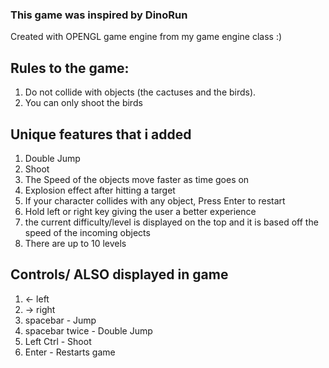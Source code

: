 ### This game was inspired by DinoRun

Created with OPENGL game engine from my game engine class :)

## Rules to the game:
1. Do not collide with objects (the cactuses and the birds).
2. You can only shoot the birds

## Unique features that i added
1. Double Jump
2. Shoot
3. The Speed of the objects move faster as time goes on
4. Explosion effect after hitting a target
5. If your character collides with any object, Press Enter to restart
6. Hold left or right key giving the user a better experience
7. the current difficulty/level is displayed on the top and it is based off the speed of the incoming objects
8. There are up to 10 levels


## Controls/ ALSO displayed in game
1. <- left
2. -> right
3. spacebar - Jump
3. spacebar twice - Double Jump
4. Left Ctrl - Shoot
5. Enter - Restarts game
